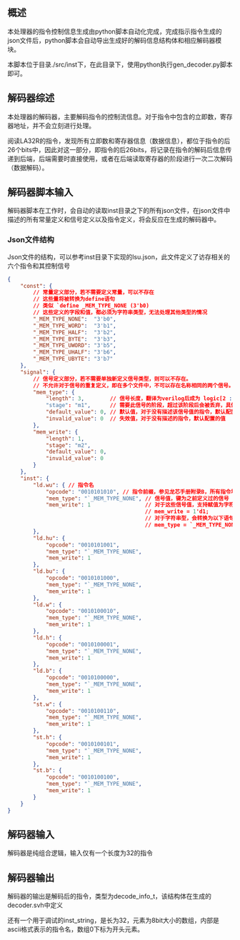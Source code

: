 ## 概述

本处理器的指令控制信息生成由python脚本自动化完成，完成指示指令生成的json文件后，python脚本会自动导出生成好的解码信息结构体和相应解码器模块。

本脚本位于目录./src/inst下，在此目录下，使用python执行gen_decoder.py脚本即可。



## 解码器综述

本处理器的解码器，主要解码指令的控制流信息。对于指令中包含的立即数，寄存器地址，并不会立刻进行处理。

阅读LA32R的指令，发现所有立即数和寄存器信息（数据信息），都位于指令的后26个bits中，因此对这一部分，即指令的后26bits，将记录在指令的解码后信息传递到后端，后端需要时直接使用，或者在后端读取寄存器的阶段进行一次二次解码（数据解码）。



## 解码器脚本输入

解码器脚本在工作时，会自动的读取inst目录之下的所有json文件，在json文件中描述的所有常量定义和信号定义以及指令定义，将会反应在生成的解码器中。



### Json文件结构

Json文件的结构，可以参考inst目录下实现的lsu.json，此文件定义了访存相关的六个指令和其控制信号

~~~json
{
    "const": { 
        // 常量定义部分，若不需要定义常量，可以不存在
    	// 这些量将被转换为define语句
        // 类似 `define _MEM_TYPE_NONE (3'b0)
        // 这些定义的字段和值，都必须为字符串类型，无法处理其他类型的情况
        "_MEM_TYPE_NONE":  "3'b0",
        "_MEM_TYPE_WORD":  "3'b1",
        "_MEM_TYPE_HALF":  "3'b2",
        "_MEM_TYPE_BYTE":  "3'b3",
        "_MEM_TYPE_UWORD": "3'b5",
        "_MEM_TYPE_UHALF": "3'b6",
        "_MEM_TYPE_UBYTE": "3'b7"
    },
    "signal": {
        // 信号定义部分，若不需要单独新定义信号类型，则可以不存在。
        // 不允许对于信号的重复定义，即在多个文件中，不可以存在名称相同的两个信号。
        "mem_type": {
            "length": 3,        // 信号长度，翻译为verilog后成为 logic[2 : 0]，目前只支持常数类型
            "stage": "m1",      // 需要此信号的阶段，超过该阶段后会被丢弃，具体在实现中，可以参考生成的header，相同阶段的信号会被打包在一个结构体中，必须为字符串类型
            "default_value": 0, // 默认值，对于没有描述该信号值的指令，默认配置的值
            "invalid_value": 0  // 失效值，对于没有描述的指令，默认配置的值
        },
        "mem_write": {
            "length": 1,
            "stage": "m2",
            "default_value": 0,
            "invalid_value": 0
        }
    },
    "inst": {
        "ld.wu": { // 指令名
            "opcode": "0010101010", // 指令前缀，参见龙芯手册附录B，所有指令均采用前缀编码形式。注意对于一些特别指令，不止需要前缀码完成指令识别，此时可以使用x表示不需要识别的位，对于重复的不支持识别的位 -5- 的写法等价于 xxxxx 。
            "mem_type": "`_MEM_TYPE_NONE", // 信号值，键为之前定义过的信号（支持本文件内定义的信号，以及其他文件内定义的信号）
            "mem_write": 1				   // 对于这些信号值，支持赋值为字符串及整数型，对于整数型赋值，会转化为以下语句
            							   // mem_write = 1'd1;
            							   // 对于字符串型，会转换为以下语句：
         								   // mem_type = `_MEM_TYPE_NONE;
        },
        "ld.hu": {
            "opcode": "0010101001",
            "mem_type": "`_MEM_TYPE_NONE",
            "mem_write": 1
        },
        "ld.bu": {
            "opcode": "0010101000",
            "mem_type": "`_MEM_TYPE_NONE",
            "mem_write": 1
        },
        "ld.w": {
            "opcode": "0010100010",
            "mem_type": "`_MEM_TYPE_NONE",
            "mem_write": 1
        },
        "ld.h": {
            "opcode": "0010100001",
            "mem_type": "`_MEM_TYPE_NONE",
            "mem_write": 1
        },
        "ld.b": {
            "opcode": "0010100000",
            "mem_type": "`_MEM_TYPE_NONE",
            "mem_write": 1
        },
        "st.w": {
            "opcode": "0010100110",
            "mem_type": "`_MEM_TYPE_NONE",
            "mem_write": 1
        },
        "st.h": {
            "opcode": "0010100101",
            "mem_type": "`_MEM_TYPE_NONE",
            "mem_write": 1
        },
        "st.b": {
            "opcode": "0010100100",
            "mem_type": "`_MEM_TYPE_NONE",
            "mem_write": 1
        }
    }
}
~~~

## 解码器输入

解码器是纯组合逻辑，输入仅有一个长度为32的指令



## 解码器输出

解码器的输出是解码后的指令，类型为decode_info_t，该结构体在生成的decoder.svh中定义

还有一个用于调试的inst_string，是长为32，元素为8bit大小的数组，内部是ascii格式表示的指令名，数组0下标为开头元素。

